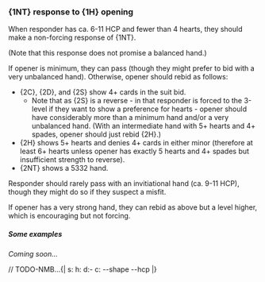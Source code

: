 ### <a name="1NT_response_to_1H_opening"> {1NT} response to {1H} opening

When responder has ca. 6-11 HCP and fewer than 4 hearts, they should make a non-forcing response of {1NT}.

(Note that this response does not promise a balanced hand.)

If opener is minimum, they can pass (though they might prefer to bid with a very unbalanced hand). Otherwise, opener should rebid as follows:

- {2C}, {2D}, and {2S} show 4+ cards in the suit bid.
    - Note that as {2S} is a reverse - in that responder is forced to the 3-level if they want to show a preference for hearts - opener should have considerably more than a minimum hand and/or a very unbalanced hand. (With an intermediate hand with 5+ hearts and 4+ spades, opener should just rebid {2H}.)
- {2H} shows 5+ hearts and denies 4+ cards in either minor (therefore at least 6+ hearts unless opener has exactly 5 hearts and 4+ spades but insufficient strength to reverse).
- {2NT} shows a 5332 hand.

Responder should rarely pass with an invitiational hand (ca. 9-11 HCP), though they might do so if they suspect a misfit.

If opener has a very strong hand, they can rebid as above but a level higher, which is encouraging but not forcing.

##### Some examples

_Coming soon..._

// TODO-NMB...{| s: h: d:- c: --shape --hcp |}
